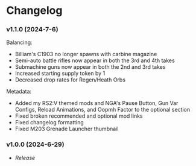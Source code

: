 # **Changelog**

### **v1.1.0 (2024-7-6)**
Balancing:
- Billiam's C1903 no longer spawns with carbine magazine
- Semi-auto battle rifles now appear in both the 3rd and 4th takes
- Submachine guns now appear in both the 2nd and 3rd takes
- Increased starting supply token by 1
- Decreased drop rates for Regen/Heath Orbs

Metadata:
- Added my RS2:V themed mods and NGA's Pause Button, Gun Var Configs, Reload Animations, and Oopmh Factor to the optional section
- Fixed broken recommended and optional mod links
- Fixed changelog formatting
- Fixed M203 Grenade Launcher thumbnail

### **v1.0.0 (2024-6-29)**
- *Release*

